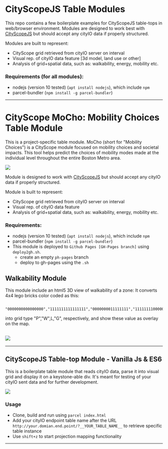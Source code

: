 # CityScopeJS Table Modules

This repo contains a few boilerplate examples for CityScopeJS table-tops in web/browser environment. Modules are designed to work best with [CityScopeJS](https://github.com/CityScope/CS_cityscopeJS) but should accept any cityIO data if properly structured.

Modules are built to represent:

- CityScope grid retrieved from cityIO server on interval
- Visual rep. of cityIO data feature [3d model, land use or other]
- Analysis of grid+spatial data, such as: walkability, energy, mobility etc.

### Requirements (for all modules):

- nodejs (version 10 tested) (`apt install nodejs`), which include `npm`
- parcel-bundler (`npm install -g parcel-bundler`)

---

# CityScope MoCho: Mobility Choices Table Module

This is a project-specific table module. MoCho (short for "Mobility Choices") is a CityScope module focused on mobility choices and societal impacts. This tool helps predict the choices of mobility modes made at the individual level throughout the entire Boston Metro area.

![](https://raw.githubusercontent.com/wiki/CityScope/CS_CityScopeJS_Simulation/img/MOCHO.gif)

Module is designed to work with [CityScopeJS](https://github.com/CityScope/CS_cityscopeJS) but should accept any cityIO data if properly structured.

Module is built to represent:

- CityScope grid retrieved from cityIO server on interval
- Visual rep. of cityIO data feature
- Analysis of grid+spatial data, such as: walkability, energy, mobility etc.

### Requirements:

- nodejs (version 10 tested) (`apt install nodejs`), which include `npm`
- parcel-bundler (`npm install -g parcel-bundler`)
- This module is deployed to `Github Pages [GH-Pages branch]` using `deploy2gh.sh`.
  - create an empty `ph-pages` branch
  - deploy to gh-pages using the `.sh`

## Walkability Module

This module include an html5 3D view of walkability of a zone:
It converts 4x4 lego bricks color coded as this:

```
 "0000000000000000","1111111111111111","0000000011111111","1111111100000000"
```

into grid type "P","W",L,"G", respectively, and show these value as overlay on the map.

## ![](https://raw.githubusercontent.com/wiki/CityScope/CS_CityScopeJS_Simulation/img/WALK.gif)

---

## CityScopeJS Table-top Module - Vanilla Js & ES6

This is a boilerplate table module that reads cityIO data, parse it into visual grid and display it on a keystone-able div. It's meant for testing of your cityIO sent data and for further development.

![](https://raw.githubusercontent.com/wiki/CityScope/CS_CityScopeJS_Simulation/img/GENERIC.png)

### Usage

- Clone, build and run using `parcel index.html`
- Add your cityIO endpoint table name after the URL `http://your.domian.end.point/?__YOUR_TABLE_NAME__` to retrieve specific table instance
- Use `shift+z` to start projection mapping functionality

---
